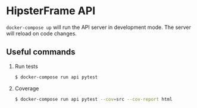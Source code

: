# HipsterFrame API

`docker-compose up` will run the API server in development mode. The server
will reload on code changes.

## Useful commands

1. Run tests

    ```bash
    $ docker-compose run api pytest
    ```

2. Coverage

    ```bash
    $ docker-compose run api pytest --cov=src --cov-report html
    ```
